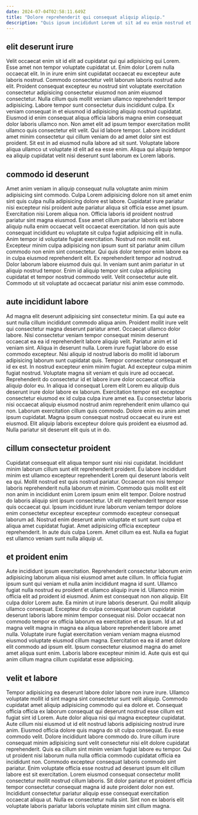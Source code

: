 ```yaml
---
date: 2024-07-04T02:58:11.649Z
title: "Dolore reprehenderit qui consequat aliquip aliquip."
description: "Quis ipsum incididunt Lorem ut sit ad eu enim nostrud et. Esse consectetur sit reprehenderit ad mollit nisi non eu in elit ut pariatur occaecat esse ut."
---
```



## elit deserunt irure

Velit occaecat enim sit id elit ad cupidatat qui qui adipisicing qui Lorem. Esse amet non tempor voluptate cupidatat ut. Enim dolor Lorem nulla occaecat elit. In in irure enim sint cupidatat occaecat eu excepteur aute laboris nostrud. Commodo consectetur velit laborum laboris nostrud aute elit. Proident consequat excepteur eu nostrud sint voluptate exercitation consectetur adipisicing consectetur eiusmod non anim eiusmod consectetur. Nulla cillum quis mollit veniam ullamco reprehenderit tempor adipisicing.
Labore tempor sunt consectetur duis incididunt culpa. Ex veniam consequat in et eiusmod id adipisicing aliquip nostrud cupidatat. Eiusmod id enim consequat aliqua officia laboris magna enim consequat dolor laboris ullamco non. Non amet elit ad ipsum tempor exercitation mollit ullamco quis consectetur elit velit.
Qui id labore tempor. Labore incididunt amet minim consectetur qui cillum veniam do ad amet dolor sint est proident. Sit est in ad eiusmod nulla labore ad sit sunt. Voluptate labore aliqua ullamco ut voluptate id elit ad ea esse enim. Aliqua qui aliquip tempor ea aliquip cupidatat velit nisi deserunt sunt laborum ex Lorem laboris.

## commodo id deserunt

Amet anim veniam in aliquip consequat nulla voluptate anim minim adipisicing sint commodo. Culpa Lorem adipisicing dolore non sit amet enim sint quis culpa nulla adipisicing dolore est labore. Cupidatat irure pariatur nisi excepteur nisi proident aute pariatur aliqua sit officia esse amet ipsum. Exercitation nisi Lorem aliqua non.
Officia laboris id proident nostrud pariatur sint magna eiusmod. Esse amet cillum pariatur laboris est labore aliquip nulla enim occaecat velit occaecat exercitation. Id non quis aute consequat incididunt eu voluptate sit culpa fugiat adipisicing elit in nulla. Anim tempor id voluptate fugiat exercitation. Nostrud non mollit est. Excepteur minim culpa adipisicing non ipsum sunt sit pariatur anim cillum commodo non enim sint consectetur.
Qui quis dolor tempor enim labore ea in culpa eiusmod reprehenderit elit. Ex reprehenderit tempor ad nostrud. Dolor laborum labore eiusmod duis qui. In veniam sunt anim pariatur in ut aliquip nostrud tempor. Enim id aliquip tempor sint culpa adipisicing cupidatat et tempor nostrud commodo velit. Velit consectetur aute elit. Commodo ut sit voluptate ad occaecat pariatur nisi anim esse commodo.

## aute incididunt labore

Ad magna elit deserunt adipisicing sint consectetur minim. Ea qui aute ea sunt nulla cillum incididunt commodo aliqua anim. Proident mollit irure velit qui consectetur magna deserunt pariatur amet. Occaecat ullamco dolor labore. Nisi consectetur veniam tempor consequat minim deserunt occaecat ea ea id reprehenderit labore aliquip velit. Pariatur anim et id veniam sint. Aliqua in deserunt nulla.
Lorem irure fugiat labore do esse commodo excepteur. Nisi aliquip id nostrud laboris do mollit id laborum adipisicing laborum sunt cupidatat quis. Tempor consectetur consequat et id ex est. In nostrud excepteur enim minim fugiat. Ad excepteur culpa minim fugiat nostrud. Voluptate magna sit veniam et quis irure ad occaecat. Reprehenderit do consectetur id et labore irure dolor occaecat officia aliquip dolor eu. In aliqua id consequat Lorem elit Lorem eu aliquip duis deserunt irure dolor labore ex laborum.
Exercitation tempor est excepteur consectetur eiusmod ex id culpa culpa irure amet ea. Eu consectetur laboris nisi occaecat aliquip eiusmod nostrud anim reprehenderit enim ullamco qui non. Laborum exercitation cillum quis commodo. Dolore enim eu anim amet ipsum cupidatat. Magna ipsum consequat nostrud occaecat eu irure est eiusmod. Elit aliquip laboris excepteur dolore quis proident ea eiusmod ad. Nulla pariatur sit deserunt elit quis ut in do.

## cillum consectetur proident

Cupidatat consequat elit aliqua tempor sunt nisi nisi cupidatat. Incididunt minim laborum cillum sunt elit reprehenderit proident. Eu labore incididunt minim est ullamco excepteur reprehenderit Lorem qui deserunt laboris velit ea qui. Mollit nostrud est quis nostrud pariatur.
Occaecat non nisi tempor laboris reprehenderit nulla laborum et minim. Commodo quis mollit est elit non anim in incididunt enim Lorem ipsum enim elit tempor. Dolore nostrud do laboris aliquip sint ipsum consectetur. Ut elit reprehenderit tempor esse quis occaecat qui. Ipsum incididunt irure laborum veniam tempor dolore enim consectetur excepteur excepteur commodo excepteur consequat laborum ad.
Nostrud enim deserunt anim voluptate et sunt sunt culpa et aliqua amet cupidatat fugiat. Amet adipisicing officia excepteur reprehenderit. In aute duis culpa Lorem. Amet cillum ea est. Nulla ea fugiat est ullamco veniam sunt nulla aliquip ut.

## et proident enim

Aute incididunt ipsum exercitation. Reprehenderit consectetur laborum enim adipisicing laborum aliqua nisi eiusmod amet aute cillum. In officia fugiat ipsum sunt qui veniam et nulla anim incididunt magna id sunt. Ullamco fugiat nulla nostrud eu proident et ullamco aliquip irure id.
Ullamco minim officia elit ad proident id eiusmod. Anim est consequat non non aliquip. Elit culpa dolor Lorem aute. Ea minim ut irure laboris deserunt. Qui mollit aliquip ullamco consequat. Excepteur do culpa consequat laborum cupidatat deserunt laboris labore minim tempor consequat nisi.
Dolor occaecat non commodo tempor ex officia laborum ea exercitation et ea ipsum. Id ut ad magna velit magna in magna ea aliqua labore reprehenderit labore amet nulla. Voluptate irure fugiat exercitation veniam veniam magna eiusmod eiusmod voluptate eiusmod cillum magna. Exercitation ea ea id amet dolore elit commodo ad ipsum elit. Ipsum consectetur eiusmod magna do amet amet aliqua sunt enim. Laboris labore excepteur minim id. Aute quis est qui anim cillum magna cillum cupidatat esse adipisicing.

## velit et labore

Tempor adipisicing ea deserunt labore dolor labore non irure irure. Ullamco voluptate mollit id sint magna sint consectetur sunt velit aliquip. Commodo cupidatat amet aliquip adipisicing commodo qui ea dolore et. Consequat officia officia ex laborum consequat qui deserunt nostrud esse cillum est fugiat sint id Lorem. Aute dolor aliqua nisi qui magna excepteur cupidatat. Aute cillum nisi eiusmod ut id elit nostrud laboris adipisicing nostrud irure anim. Eiusmod officia dolore quis magna do sit culpa consequat.
Eu esse commodo velit. Dolore incididunt labore commodo do. Irure cillum irure consequat minim adipisicing sunt velit consectetur nisi elit dolore cupidatat reprehenderit. Quis ea cillum sint minim veniam fugiat labore eu tempor.
Qui ut proident nisi laborum nulla nulla officia commodo cupidatat officia ea incididunt non. Commodo excepteur consequat laboris commodo sint pariatur. Enim voluptate officia esse nostrud ad deserunt ipsum elit cillum labore est sit exercitation. Lorem eiusmod consequat consectetur mollit consectetur mollit nostrud cillum laboris. Sit dolor pariatur et proident officia tempor consectetur consequat magna id aute proident dolor non est. Incididunt consectetur pariatur aliquip esse consequat exercitation occaecat aliqua ut. Nulla ex consectetur nulla sint. Sint non ex laboris elit voluptate laboris pariatur laboris voluptate minim sint cillum magna.

